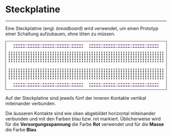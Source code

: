 # Steckplatine
---

Eine Steckplatine (engl. *breadboard*) wird verwendet, um einen Prototyp einer Schaltung aufzubauen, ohne löten zu müssen.

![Schema einer Steckplatine mit Verbindungen](images/breadboard.svg)

Auf der Steckplatine sind jeweils fünf der inneren Kontakte vertikal miteinander verbunden.

Die äusseren Kontakte sind wie oben abgebildet horizontal miteinander verbunden und mit den Farben blau bzw. rot markiert. Üblicherweise wird für die **Versorgungsspannung** die Farbe **Rot** verwendet und für die **Masse** die Farbe **Blau**.
